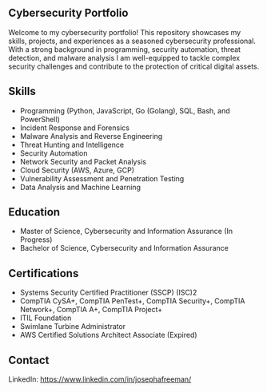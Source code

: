 ## Cybersecurity Portfolio
Welcome to my cybersecurity portfolio! This repository showcases my skills, projects, and experiences as a seasoned cybersecurity professional. With a strong background in programming, security automation, threat detection, and malware analysis I am well-equipped to tackle complex security challenges and contribute to the protection of critical digital assets.

## Skills
- Programming (Python, JavaScript, Go (Golang), SQL, Bash, and PowerShell)
- Incident Response and Forensics
- Malware Analysis and Reverse Engineering
- Threat Hunting and Intelligence
- Security Automation 
- Network Security and Packet Analysis
- Cloud Security (AWS, Azure, GCP)
- Vulnerability Assessment and Penetration Testing
- Data Analysis and Machine Learning

## Education
- Master of Science, Cybersecurity and Information Assurance (In Progress)
- Bachelor of Science, Cybersecurity and Information Assurance

## Certifications
- Systems Security Certified Practitioner (SSCP) (ISC)2
- CompTIA CySA+, CompTIA PenTest+, CompTIA Security+, CompTIA Network+, CompTIA A+, CompTIA Project+
- ITIL Foundation
- Swimlane Turbine Administrator
- AWS Certified Solutions Architect Associate (Expired)

## Contact
LinkedIn: https://www.linkedin.com/in/josephafreeman/